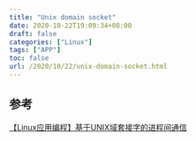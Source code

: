 ```yaml
---
title: "Unix domain socket"
date: 2020-10-22T19:09:34+08:00
draft: false
categories: ["Linux"]
tags: ["APP"]
toc: false
url: /2020/10/22/unix-domain-socket.html
---
```


## 参考

[【Linux应用编程】基于UNIX域套接字的进程间通信](https://acuity.blog.csdn.net/article/details/107497884)
